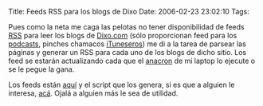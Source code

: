 Title: Feeds RSS para los blogs de Dixo
Date: 2006-02-23 23:02:10
Tags: 

<p>Pues como la neta me caga las pelotas no tener disponibilidad de feeds <a target="_blank" href="http://en.wikipedia.org/wiki/RSS">RSS</a> para leer los blogs de <a target="_blank" href="http://www.dixo.com">Dixo.com</a> (sólo proporcionan feed para los <a target="_blank" href="http://en.wikipedia.org/wiki/Podcasting">podcasts</a>, pinches chamacos <a target="_blank" href="http://en.wikipedia.org/wiki/ITunes">iTuneseros</a>) me di a la tarea de parsear las páginas y generar un RSS para cada uno de los blogs de dicho sitio. Los feed se estarán actualizando cada que el <a target="_blank" href="http://anacron.sourceforge.net">anacron</a> de mi laptop lo ejecute o se le pegue la gana.</p>

<p>Los feeds están <a target="_blank" href="http://www.puntodeb.com/dixo/">aquí</a> y el script que los genera, si es que a alguien le interesa, <a target="_blank" href="http://www.damog.net/files/misc/dixo-rss.perl.html">acá</a>. Ojalá a alguien más le sea de utilidad.</p>
